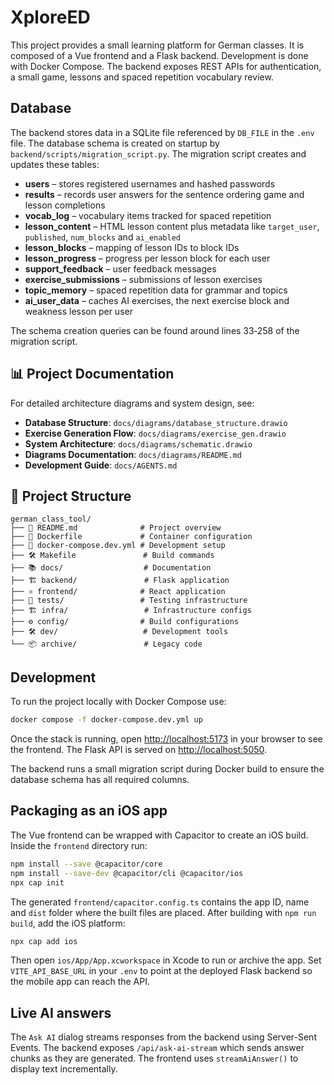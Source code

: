 # XploreED
This project provides a small learning platform for German classes. It is composed of a Vue frontend and a Flask backend. Development is done with Docker Compose. The backend exposes REST APIs for authentication, a small game, lessons and spaced repetition vocabulary review.

Database
--------
The backend stores data in a SQLite file referenced by `DB_FILE` in the `.env` file. The database schema is created on startup by `backend/scripts/migration_script.py`. The migration script creates and updates these tables:
- **users** – stores registered usernames and hashed passwords
- **results** – records user answers for the sentence ordering game and lesson completions
- **vocab_log** – vocabulary items tracked for spaced repetition
- **lesson_content** – HTML lesson content plus metadata like `target_user`, `published`, `num_blocks` and `ai_enabled`
- **lesson_blocks** – mapping of lesson IDs to block IDs
- **lesson_progress** – progress per lesson block for each user
- **support_feedback** – user feedback messages
- **exercise_submissions** – submissions of lesson exercises
 - **topic_memory** – spaced repetition data for grammar and topics
- **ai_user_data** – caches AI exercises, the next exercise block and weakness lesson per user

The schema creation queries can be found around lines 33‑258 of the migration script.

## 📊 Project Documentation

For detailed architecture diagrams and system design, see:
- **Database Structure**: `docs/diagrams/database_structure.drawio`
- **Exercise Generation Flow**: `docs/diagrams/exercise_gen.drawio`
- **System Architecture**: `docs/diagrams/schematic.drawio`
- **Diagrams Documentation**: `docs/diagrams/README.md`
- **Development Guide**: `docs/AGENTS.md`

## 📁 Project Structure

```
german_class_tool/
├── 📖 README.md              # Project overview
├── 🐳 Dockerfile             # Container configuration
├── 🐳 docker-compose.dev.yml # Development setup
├── 🛠️ Makefile               # Build commands
├── 📚 docs/                  # Documentation
├── 🏗️ backend/               # Flask application
├── ⚛️ frontend/              # React application
├── 🧪 tests/                 # Testing infrastructure
├── 🏗️ infra/                 # Infrastructure configs
├── ⚙️ config/                # Build configurations
├── 🛠️ dev/                   # Development tools
└── 📦 archive/               # Legacy code
```

## Development

To run the project locally with Docker Compose use:

```bash
docker compose -f docker-compose.dev.yml up
```

Once the stack is running, open <http://localhost:5173> in your browser to see
the frontend. The Flask API is served on <http://localhost:5050>.

The backend runs a small migration script during Docker build to ensure the
database schema has all required columns.



## Packaging as an iOS app

The Vue frontend can be wrapped with Capacitor to create an iOS build.
Inside the `frontend` directory run:

```bash
npm install --save @capacitor/core
npm install --save-dev @capacitor/cli @capacitor/ios
npx cap init
```

The generated `frontend/capacitor.config.ts` contains the app ID, name and `dist`
folder where the built files are placed. After building with `npm run build`, add
the iOS platform:

```bash
npx cap add ios
```

Then open `ios/App/App.xcworkspace` in Xcode to run or archive the app. Set
`VITE_API_BASE_URL` in your `.env` to point at the deployed Flask backend so the
mobile app can reach the API.

## Live AI answers

The `Ask AI` dialog streams responses from the backend using Server-Sent Events. The backend exposes `/api/ask-ai-stream` which sends answer chunks as they are generated. The frontend uses `streamAiAnswer()` to display text incrementally.
